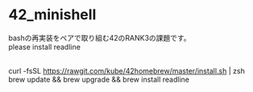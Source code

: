 # 42_minishell
bashの再実装をペアで取り組む42のRANK3の課題です。<br>
please install readline <br> <br>

curl -fsSL https://rawgit.com/kube/42homebrew/master/install.sh | zsh <br>
brew update && brew upgrade && brew install readline
